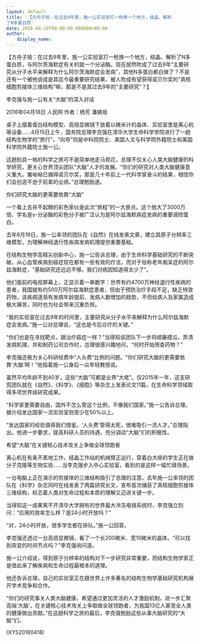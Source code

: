 ```yaml
---
layout: default
title: '【方舟子按：在过去9年里，施一公实验室打一枪换一个地方，结晶、解析
了N多蛋白质'
date: 2016-04-18T00:00:00.000000+08:00
author:
    display_name: 
---
```


【方舟子按：在过去9年里，施一公实验室打一枪换一个地方，结晶、解析了N多蛋白质，与阿尔茨海默症有关的就一个分泌酶。现在居然吹成了过去9年“主要研究从分子水平来解释为什么阿尔茨海默症会发病”，其他N多蛋白都白做了？不是还有一个被他说成是其迄今最重要研究结果、被人吹成有望获得诺贝尔奖的“真核细胞剪接体三维结构”嘛，那是不是其过去9年的“主要研究”？】

李克强与施一公有关“大脑”的深入对话

2016年04月18日 人民网 作者：杨芳 潘婧瑶

桌子上摆着蛋白结构模型、高倍显微镜下放着以微米计的晶体、实验室里是离心机等设备……4月15日上午，国务院总理李克强在清华大学生命科学学院进行了一趟结构生物学的“旅行”，“向导”则是中科院院士、美国人文与科学院外籍院士和美国科学院外籍院士施一公。

这趟别具一格的科学之旅可不是简单地走马观花，总理不仅关心人类大脑健康的科学研究，更关心世界顶尖团队“大脑”人才的发展。“你们的研究对人类大脑健康意义重大。屠呦呦已摘得诺贝尔奖，那是几十年前上一代科学家奋斗的结果，相信你们会创造不逊于前辈的业绩。”总理勉励道。

你们研究大脑的更需要依靠“大脑”

一个看上去并不起眼的彩色家伙是此次“旅程”的一大景点。这个放大了3000万倍、学名是γ-分泌酶的彩色分子被广泛认为是阿尔兹海默病症发病的重要调控蛋白。

去年8月18日，施一公率领的团队在《自然》在线发表文章，建立其原子分辨率三维模型，为理解神经退行性疾病发病机理提供重要基础。

在结构生物学高精尖创新中心，施一公告诉总理，由于生命科学基础研究的不断突破，从心血管疾病到癌症现在都有一些有效的疗法，而对于俗称老年痴呆症的阿尔兹海默症，“基础研究还远远不够，我们对病因知道得太少了”。

他们面前的电视屏幕上，正显示着一串数字：世界有约4700万神经退行性疾病的患者，我国就有约500万阿尔兹海默症患者，但由于预防治疗手段不足，缺乏特效药物，该疾病逐渐有发病年龄提前、发病人数增加的趋势，不但给病人及家属造成极大痛苦，同时也为社会带来沉重负担。

“我的实验室在过去9年的时间里，主要研究从分子水平来解释为什么阿尔兹海默症会发病。”施一公对总理说，“这也是今后诊疗的关键。”

“你们也是在寻找靶点，跟治疗癌症一样？”当得知该团队下一步将顺藤摸瓜，弄清发病机理，并和制药公司合作时，总理很感兴趣地问，“何时开始筛查药物？”

李克强还极为关心科研经费中“人头费”比例的问题。“你们研究大脑的更需要依靠‘大脑’啊！”他指着施一公身后一众年轻教授说。

虽然平均年龄不到40岁，这些“大脑”可都是业界“大佬”。仅2015年一年，这支研究团队就在《自然》、《科学》、《细胞》等杂志上发表论文11篇，在生命科学领域取得多项世界级研究成果。

“科学家更需要自由，国外不怎么管这个比例，不像我们国家。”施一公告诉总理。据介绍发达国家一流实验室则至少在50%以上。

“发达国家的经验值得我们借鉴。‘人头费’管得太死，很难吸引一流人才。”总理指出。他进一步要求，提高科研人员的待遇，充分调动“大脑”们的积极性。

希望“大脑”在关键核心技术攻关上争做全球领跑者

离心机在有条不紊地工作，结晶工作站的机械臂正运行，穿着白大褂的学生正在做分子克隆等生物实验……当李克强步入中心实验室，看到的是这样一幅忙碌场景。

一台电脑上正在演示的剪接体的三维结构吸引了总理的注意。去年施一公率领的团队在《科学》杂志同时在线发表了两篇研究长文，宣布首次捕获了真核细胞剪接体三维结构，标志着人类对生命过程和本质的理解又迈进关键一步。

当得知这一成果离不开清华大学拥有的世界最大冷冻电镜系统时，李克强立刻问：“应用的效率怎么样？是24小时开放吗？”

“对，24小时开放，很多学生都在排队。”施一公回答。

李克强还透过一台高倍显微镜，看了一个长200微米、宽10微米的晶体。“可以找到突变的时间节点吗？”李克强询问道。

施一公介绍说，得到原子分辨率的结构对下一步研究非常重要，而结构生物学家正是借此来了解疾病和生命过程最根本的道理。

他还告诉总理，自己的实验室正在跟世界上许多著名的结构生物学基础研究机构展开学术竞争和合作。

“你们的研究事关人类大脑健康，希望通过更加灵活的人才激励机制，进一步汇聚高端‘大脑’，在关键核心技术攻关上争取做全球领跑者，为我国13亿人甚至全人类的健康做出贡献。”在这趟科学之旅的最后，李克强勉励这些从事大脑研究的“大脑”们。

(XYS20160418)

